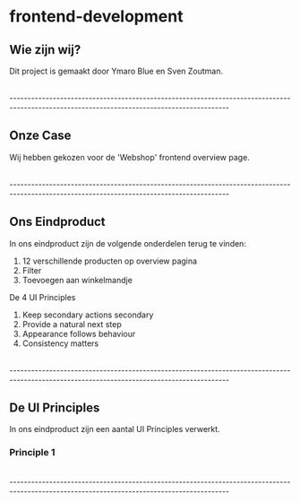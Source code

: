 # frontend-development

## Wie zijn wij?

Dit project is gemaakt door Ymaro Blue en Sven Zoutman.

</br>
-------------------------------------------------------------------------------------------------------------------------------------------

## Onze Case

Wij hebben gekozen voor de 'Webshop' frontend overview page.

</br>
-------------------------------------------------------------------------------------------------------------------------------------------

## Ons Eindproduct

In ons eindproduct zijn de volgende onderdelen terug te vinden:

1. 12 verschillende producten op overview pagina
2. Filter
3. Toevoegen aan winkelmandje 

De 4 UI Principles

1. Keep secondary actions secondary
2. Provide a natural next step
3. Appearance follows behaviour
4. Consistency matters

</br>
-------------------------------------------------------------------------------------------------------------------------------------------

## De UI Principles

In ons eindproduct zijn een aantal UI Principles verwerkt.

### Principle 1

</br>
-------------------------------------------------------------------------------------------------------------------------------------------
